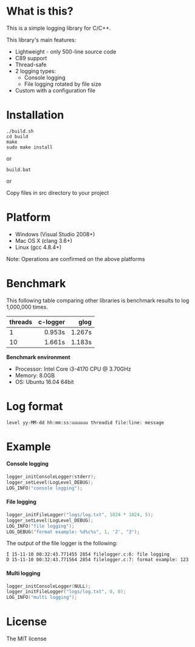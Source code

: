 # What is this?
This is a simple logging library for C/C++.

This library's main features:
- Lightweight - only 500-line source code
- C89 support
- Thread-safe
- 2 logging types:
  - Console logging
  - File logging rotated by file size
- Custom with a configuration file


# Installation
```
./build.sh
cd build
make
sudo make install
```
or

```
build.bat
```
or

Copy files in src directory to your project


# Platform
- Windows (Visual Studio 2008+)
- Mac OS X (clang 3.6+)
- Linux (gcc 4.8.4+)

Note: Operations are confirmed on the above platforms


# Benchmark
This following table comparing other libraries is benchmark results to log 1,000,000 times.

| threads  | c-logger | glog     |
|:---------|---------:|---------:|
| 1        | 0.953s   | 1.267s   |
| 10       | 1.661s   | 1.183s   |

**Benchmark environment**
- Processor: Intel Core i3-4170 CPU @ 3.70GHz
- Memory: 8.0GB
- OS: Ubuntu 16.04 64bit


# Log format
```
level yy-MM-dd hh:mm:ss:uuuuuu threadid file:line: message
```


# Example
#### Console logging
```c
logger_initConsoleLogger(stderr);
logger_setLevel(LogLevel_DEBUG);
LOG_INFO("console logging");
```

#### File logging
```c
logger_initFileLogger("logs/log.txt", 1024 * 1024, 5);
logger_setLevel(LogLevel_DEBUG);
LOG_INFO("file logging");
LOG_DEBUG("format example: %d%c%s", 1, '2', "3");
```

The output of the file logger is the following:
```
I 15-11-10 00:32:43.771455 2854 filelogger.c:6: file logging
D 15-11-10 00:32:43.771564 2854 filelogger.c:7: format example: 123
```

#### Multi logging
```c
logger_initConsoleLogger(NULL);
logger_initFileLogger("logs/log.txt", 0, 0);
LOG_INFO("multi logging");
```


# License
The MIT license
